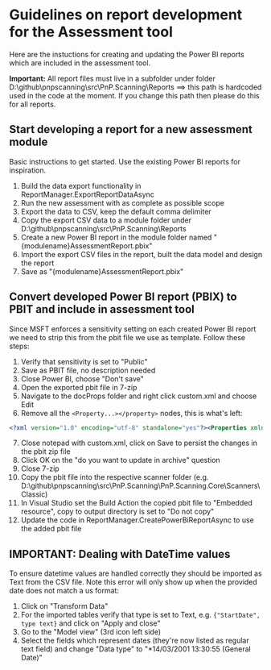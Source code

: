 # Guidelines on report development for the Assessment tool

Here are the instuctions for creating and updating the Power BI reports which are included in the assessment tool.

**Important:** All report files must live in a subfolder under folder D:\github\pnpscanning\src\PnP.Scanning\Reports ==> this path is hardcoded used in the code at the moment. If you change this path then please do this for all reports.


## Start developing a report for a new assessment module

Basic instructions to get started. Use the existing Power BI reports for inspiration.

1. Build the data export functionality in ReportManager.ExportReportDataAsync
2. Run the new assessment with as complete as possible scope 
3. Export the data to CSV, keep the default comma delimiter
4. Copy the export CSV data to a module folder under D:\github\pnpscanning\src\PnP.Scanning\Reports
5. Create a new Power BI report in the module folder named "{modulename}AssessmentReport.pbix"
6. Import the export CSV files in the report, built the data model and design the report
7. Save as "{modulename}AssessmentReport.pbix"


## Convert developed Power BI report (PBIX) to PBIT and include in assessment tool

Since MSFT enforces a sensitivity setting on each created Power BI report we need to strip this from the pbit file we use as template. Follow these steps:

1. Verify that sensitivity is set to "Public"
2. Save as PBIT file, no description needed
3. Close Power BI, choose "Don't save"
4. Open the exported pbit file in 7-zip
5. Navigate to the docProps folder and right click custom.xml and choose Edit
6. Remove all the ```<Property...></property>``` nodes, this is what's left:

```xml
<?xml version="1.0" encoding="utf-8" standalone="yes"?><Properties xmlns="http://schemas.openxmlformats.org/officeDocument/2006/custom-properties" xmlns:vt="http://schemas.openxmlformats.org/officeDocument/2006/docPropsVTypes"></Properties>
```

7. Close notepad with custom.xml, click on Save to persist the changes in the pbit zip file
8. Click OK on the "do you want to update in archive" question
9. Close 7-zip
10. Copy the pbit file into the respective scanner folder (e.g. D:\github\pnpscanning\src\PnP.Scanning\PnP.Scanning.Core\Scanners\Classic)
11. In Visual Studio set the Build Action the copied pbit file to "Embedded resource", copy to output directory is set to "Do not copy"
12. Update the code in ReportManager.CreatePowerBiReportAsync to use the added pbit file

## IMPORTANT: Dealing with DateTime values

To ensure datetime values are handled correctly they should be imported as Text from the CSV file. Note this error will only show up when the provided date does not match a us format:
1. Click on "Transform Data"
2. For the imported tables verify that type is set to Text, e.g. `{"StartDate", type text}` and click on "Apply and close"
3. Go to the "Model view" (3rd icon left side)
4. Select the fields which represent dates (they're now listed as regular text field) and change "Data type" to "*14/03/2001 13:30:55 (General Date)"